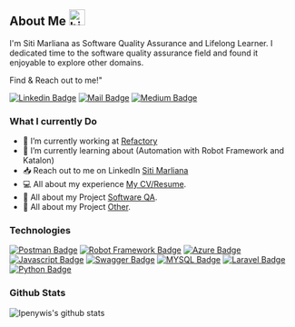 

## About Me <img src="https://user-images.githubusercontent.com/1303154/88677602-1635ba80-d120-11ea-84d8-d263ba5fc3c0.gif" width="28px" height="28px" alt="hi">

<!-- 🚀 Check out my New Portfolio [islemmaboud.com](https://islemmaboud.com)  -->

I'm Siti Marliana as Software Quality Assurance and Lifelong Learner. I dedicated time to the software quality assurance field and found it enjoyable to explore other domains. 

Find & Reach out to me!"

[![Linkedin Badge](https://img.shields.io/badge/-Siti_Marliana-0e76a8?style=flat&labelColor=0e76a8&logo=linkedin&logoColor=white)](https://www.linkedin.com/in/siti-marliana/)  [![Mail Badge](https://img.shields.io/badge/-Siti_Marliana-C51605?style=flat&labelColor=C51605&logo=gmail&logoColor=white)](sitimarliana1703@gmail.com)
[![Medium Badge](https://img.shields.io/badge/-Siti_Marliana-4F4A45?style=flat&labelColor=4F4A45&logo=medium&logoColor=white)](https://medium.com/@msitimarliana)



<!-- TODO: Add last video link -->

### What I currently Do

- 🔭 I’m currently working at [Refactory](https://refactory.id/)
- 🌾 I’m currently learning about (Automation with Robot Framework and  Katalon)
- 📥 Reach out to me on LinkedIn [Siti Marliana](https://www.linkedin.com/in/siti-marliana/)
- 💻 All about my experience [My CV/Resume](https://drive.google.com/file/d/1Qpm6Yl0vejInWQeTiQo-OVbxM4hz6L-b/view?usp=sharing).
- 📑 All about my Project [Software QA](https://sites.google.com/view/sitimarliana/).
- 📑 All about my Project [Other](https://dribbble.com/sitimarliana).


### Technologies

<!-- TODO: Make technologies links takes you to repositories -->

[![Postman Badge](https://img.shields.io/badge/-Postman-ff713e?style=for-the-badge&labelColor=black&logo=postman&logoColor=ff713e)](#) 
[![Robot Framework Badge](https://img.shields.io/badge/-RobotFramework-FFFFDD?style=for-the-badge&labelColor=black&logo=RobotFramework&logoColor=FFFFDD)](#) 
[![Azure Badge](https://img.shields.io/badge/-Azure_Service-007acc?style=for-the-badge&labelColor=black&logo=microsoft&logoColor=007acc)](#) 
[![Javascript Badge](https://img.shields.io/badge/-Javascript-F0DB4F?style=for-the-badge&labelColor=black&logo=javascript&logoColor=F0DB4F)](#) 
[![Swagger Badge](https://img.shields.io/badge/-Swagger-729d08?style=for-the-badge&labelColor=black&logo=swagger&logoColor=729d08)](#) 
[![MYSQL Badge](https://img.shields.io/badge/-mysql-FFFFDD?style=for-the-badge&labelColor=black&logo=mysql&logoColor=FFFFDD)](#)
[![Laravel Badge](https://img.shields.io/badge/-laravel-f04033?style=for-the-badge&labelColor=black&logo=laravel&logoColor=f04033)](#)
[![Python Badge](https://img.shields.io/badge/-python-007acc?style=for-the-badge&labelColor=black&logo=python&logoColor=007acc)](#)




<!--END_SECTION:waka-->

### Github Stats

![Ipenywis's github stats](https://github-readme-stats.vercel.app/api?username=sitimarliana&count_private=true&theme=tokyonight&hide=contribs,prs)

</details>


[reactplaylist]: https://www.youtube.com/watch?v=KxXXEL-k47Y&list=PLvXDmnBbOF7RnYiZvDwl2Pzcs2kfi10wd
[vscodetutorial]: https://www.youtube.com/watch?v=Bkie2ai8qeE&t=8s
[htmltutorial]: https://www.youtube.com/watch?v=VK6MXVxOsws&t=27s
[javascripttutorial]: https://www.youtube.com/watch?v=D-*LHKvmX37E*
